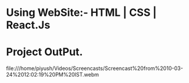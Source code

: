 # Using WebSite:-  HTML | CSS | React.Js

# Project OutPut.
file:///home/piyush/Videos/Screencasts/Screencast%20from%2010-03-24%2012:02:19%20PM%20IST.webm
